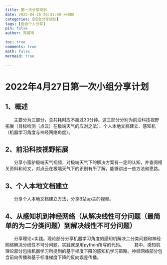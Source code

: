 ```yaml
---
title: 第一次分享规划
date: 2022-04-26 20:41:00 +0800
categories: [组会分享规划]
tags: [组会个人分享]
pin: false
author: 郑威琦

toc: true
comments: true
math: false
mermaid: true

---
```


# 2022年4月27日第一次小组分享计划

## 1、概述

&emsp;&emsp;主要分为三部分，总共耗时应不超过30分钟。这三部分分别为前沿科技视野拓展（目标检测（点云）在极端天气的应对之法）、个人本地文档建立、感知机（机器学习角度与神经网络角度）。

## 2、前沿科技视野拓展

&emsp;&emsp;分享小蛮驴极端天气视频，对极端天气下的解决方案有一定的认知，并查阅相关资料和论文，对点云在极端天气下的识别有所了解，能够讲出一些方法和思路。

## 3、个人本地文档建立

&emsp;&emsp;分享个人本地文档建立方法，分享B站up主的视频。

## 4、从感知机到神经网络（从解决线性可分问题（最简单的为二分类问题）到解决线性不可分问题）

&emsp;&emsp;分享理论+实践。理论部分分享机器学习角度的感知机解决二分类问题和神经网络解决分线性不可分问题。实践就是用python所写的代码。
&emsp;&emsp;其中，感知机理论部分包括机器学习所提到的基于梯度下降的感知机学习策略。神经网络部分包含前向传播和基于标准梯度下降的反向误差传播。
